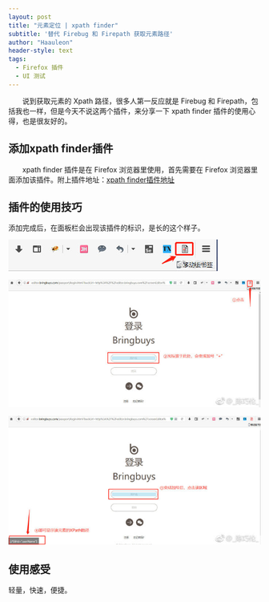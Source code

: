 ```yaml
---
layout: post
title: "元素定位 | xpath finder"
subtitle: '替代 Firebug 和 Firepath 获取元素路径'
author: "Haauleon"
header-style: text
tags:
  - Firefox 插件
  - UI 测试
---
```


&emsp;&emsp;说到获取元素的 Xpath 路径，很多人第一反应就是 Firebug 和 Firepath，包括我也一样，但是今天不说这两个插件，来分享一下 xpath finder 插件的使用心得，也是很友好的。




## 添加xpath finder插件

&emsp;&emsp;xpath finder 插件是在 Firefox 浏览器里使用，首先需要在 Firefox 浏览器里面添加该插件。附上插件地址：[xpath finder插件地址](https://addons.mozilla.org/zh-CN/firefox/addon/xpath_finder/)

## 插件的使用技巧

添加完成后，在面板栏会出现该插件的标识，是长的这个样子。               

![](\img\in-post\post-firefox\2019-03-05-xpath_finder-1.jpg)     

![](\img\in-post\post-firefox\2019-03-05-xpath_finder-2.jpg)      

![](\img\in-post\post-firefox\2019-03-05-xpath_finder-3.jpg)

## 使用感受

轻量，快速，便捷。